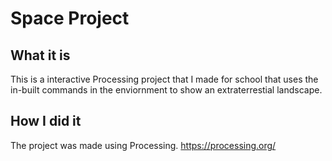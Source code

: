 # Space Project

## What it is

This is a interactive Processing project that I made for school that uses the in-built commands in the enviornment to show an extraterrestial landscape.

## How I did it

The project was made using  Processing.
https://processing.org/
